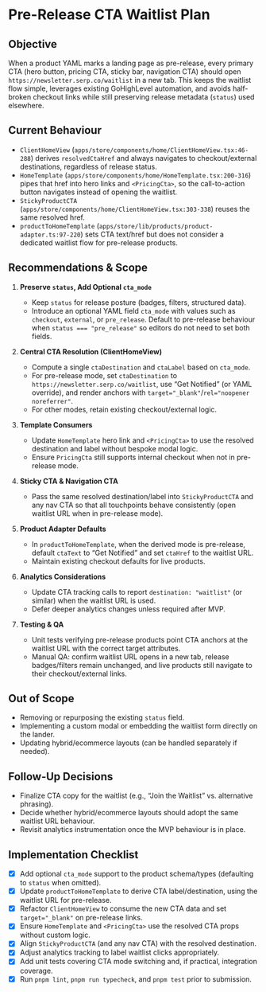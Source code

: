# Pre-Release CTA Waitlist Plan

## Objective
When a product YAML marks a landing page as pre-release, every primary CTA (hero button, pricing CTA, sticky bar, navigation CTA) should open `https://newsletter.serp.co/waitlist` in a new tab. This keeps the waitlist flow simple, leverages existing GoHighLevel automation, and avoids half-broken checkout links while still preserving release metadata (`status`) used elsewhere.

## Current Behaviour
- `ClientHomeView` (`apps/store/components/home/ClientHomeView.tsx:46-288`) derives `resolvedCtaHref` and always navigates to checkout/external destinations, regardless of release status.
- `HomeTemplate` (`apps/store/components/home/HomeTemplate.tsx:200-316`) pipes that href into hero links and `<PricingCta>`, so the call-to-action button navigates instead of opening the waitlist.
- `StickyProductCTA` (`apps/store/components/home/ClientHomeView.tsx:303-338`) reuses the same resolved href.
- `productToHomeTemplate` (`apps/store/lib/products/product-adapter.ts:97-220`) sets CTA text/href but does not consider a dedicated waitlist flow for pre-release products.

## Recommendations & Scope
1. **Preserve `status`, Add Optional `cta_mode`**  
   - Keep `status` for release posture (badges, filters, structured data).  
   - Introduce an optional YAML field `cta_mode` with values such as `checkout`, `external`, or `pre_release`. Default to pre-release behaviour when `status === "pre_release"` so editors do not need to set both fields.

2. **Central CTA Resolution (ClientHomeView)**  
   - Compute a single `ctaDestination` and `ctaLabel` based on `cta_mode`.  
   - For pre-release mode, set `ctaDestination` to `https://newsletter.serp.co/waitlist`, use “Get Notified” (or YAML override), and render anchors with `target="_blank"`/`rel="noopener noreferrer"`.  
   - For other modes, retain existing checkout/external logic.

3. **Template Consumers**  
   - Update `HomeTemplate` hero link and `<PricingCta>` to use the resolved destination and label without bespoke modal logic.  
   - Ensure `PricingCta` still supports internal checkout when not in pre-release mode.

4. **Sticky CTA & Navigation CTA**  
   - Pass the same resolved destination/label into `StickyProductCTA` and any nav CTA so that all touchpoints behave consistently (open waitlist URL when in pre-release mode).

5. **Product Adapter Defaults**  
   - In `productToHomeTemplate`, when the derived mode is pre-release, default `ctaText` to “Get Notified” and set `ctaHref` to the waitlist URL.  
   - Maintain existing checkout defaults for live products.

6. **Analytics Considerations**  
   - Update CTA tracking calls to report `destination: "waitlist"` (or similar) when the waitlist URL is used.  
   - Defer deeper analytics changes unless required after MVP.

7. **Testing & QA**  
   - Unit tests verifying pre-release products point CTA anchors at the waitlist URL with the correct target attributes.  
   - Manual QA: confirm waitlist URL opens in a new tab, release badges/filters remain unchanged, and live products still navigate to their checkout/external links.

## Out of Scope
- Removing or repurposing the existing `status` field.  
- Implementing a custom modal or embedding the waitlist form directly on the lander.  
- Updating hybrid/ecommerce layouts (can be handled separately if needed).

## Follow-Up Decisions
- Finalize CTA copy for the waitlist (e.g., “Join the Waitlist” vs. alternative phrasing).  
- Decide whether hybrid/ecommerce layouts should adopt the same waitlist URL behaviour.  
- Revisit analytics instrumentation once the MVP behaviour is in place.

## Implementation Checklist
- [x] Add optional `cta_mode` support to the product schema/types (defaulting to `status` when omitted).  
- [x] Update `productToHomeTemplate` to derive CTA label/destination, using the waitlist URL for pre-release.  
- [x] Refactor `ClientHomeView` to consume the new CTA data and set `target="_blank"` on pre-release links.  
- [x] Ensure `HomeTemplate` and `<PricingCta>` use the resolved CTA props without custom logic.  
- [x] Align `StickyProductCTA` (and any nav CTA) with the resolved destination.  
- [x] Adjust analytics tracking to label waitlist clicks appropriately.  
- [x] Add unit tests covering CTA mode switching and, if practical, integration coverage.  
- [x] Run `pnpm lint`, `pnpm run typecheck`, and `pnpm test` prior to submission.

